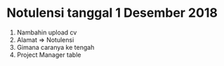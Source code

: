 # Notulensi tanggal 1 Desember 2018

1. Nambahin upload cv
2. Alamat => Notulensi
3. Gimana caranya ke tengah
4. Project Manager table